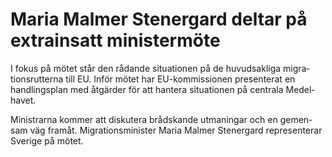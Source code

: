 # Maria Malmer Stenergard deltar på extrainsatt ministermöte

I fokus på mötet står den rådande situa­tionen på de huvud­sakliga migra­tions­rutterna till EU. Inför mötet har EU-kommissionen presen­terat en handlings­plan med åtgärder för att hantera situa­tionen på centrala Medel­havet.

Ministrarna kommer att disku­tera brådskande utma­ningar och en gemen­sam väg framåt. Migrations­minister Maria Malmer Stenergard represen­terar Sverige på mötet.
